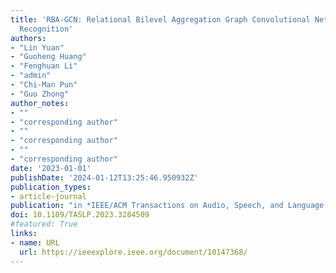 ```yaml
---
title: 'RBA-GCN: Relational Bilevel Aggregation Graph Convolutional Network for Emotion
  Recognition'
authors: 
- "Lin Yuan"
- "Guoheng Huang"
- "Fenghuan Li"
- "admin"
- "Chi-Man Pun"
- "Guo Zhong"
author_notes:
- ""
- "corresponding author"
- ""
- "corresponding author"
- ""
- "corresponding author"
date: '2023-01-01'
publishDate: '2024-01-12T13:25:46.950932Z'
publication_types:
- article-journal
publication: "in *IEEE/ACM Transactions on Audio, Speech, and Language Processing* [SCI,JCR Q1]"
doi: 10.1109/TASLP.2023.3284509
#featured: True
links:
- name: URL
  url: https://ieeexplore.ieee.org/document/10147368/
---
```

